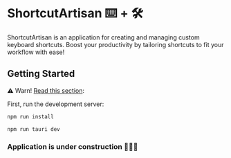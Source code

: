 # ShortcutArtisan ⌨️ + 🛠️

ShortcutArtisan is an application for creating and managing custom keyboard shortcuts. Boost your productivity by tailoring shortcuts to fit your workflow with ease!

## Getting Started

⚠️ Warn!  [Read this section](https://v2.tauri.app/start/prerequisites/):

First, run the development server:

```bash
npm run install
```

```bash
npm run tauri dev
```

### Application is under construction 👷‍♀️🚧